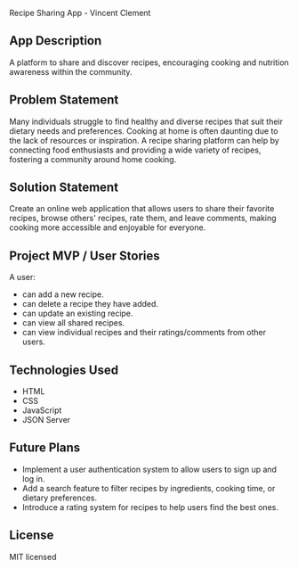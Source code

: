 Recipe Sharing App - Vincent Clement  
## App Description  
A platform to share and discover recipes, encouraging cooking and nutrition awareness within the community.  
## Problem Statement  
Many individuals struggle to find healthy and diverse recipes that suit their dietary needs and preferences. Cooking at home is often daunting due to the lack of resources or inspiration. A recipe sharing platform can help by connecting food enthusiasts and providing a wide variety of recipes, fostering a community around home cooking.  
## Solution Statement  
Create an online web application that allows users to share their favorite recipes, browse others' recipes, rate them, and leave comments, making cooking more accessible and enjoyable for everyone.  
## Project MVP / User Stories  
A user:  
- can add a new recipe.  
- can delete a recipe they have added.  
- can update an existing recipe.  
- can view all shared recipes.  
- can view individual recipes and their ratings/comments from other users.  
## Technologies Used  
- HTML  
- CSS  
- JavaScript  
- JSON Server  
## Future Plans  
- Implement a user authentication system to allow users to sign up and log in.  
- Add a search feature to filter recipes by ingredients, cooking time, or dietary preferences.  
- Introduce a rating system for recipes to help users find the best ones.
## License 
MIT licensed
